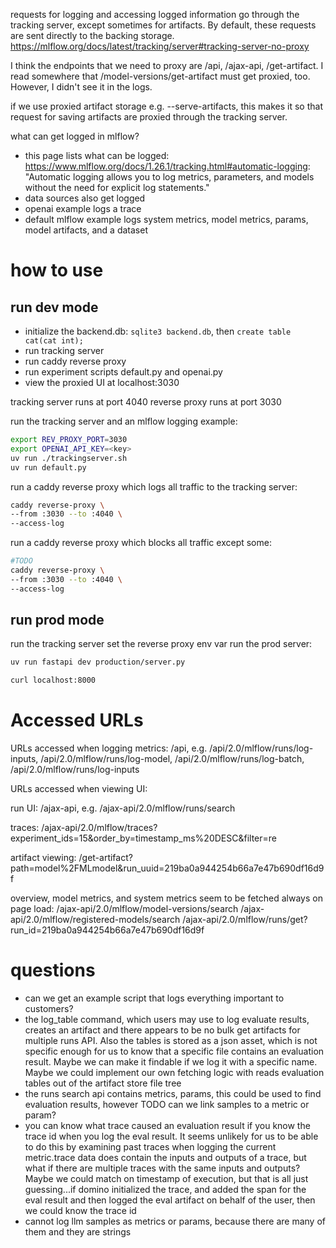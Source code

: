requests for logging and accessing logged information go through the tracking server, except sometimes for artifacts.
By default, these requests are sent directly to the backing storage. https://mlflow.org/docs/latest/tracking/server#tracking-server-no-proxy

I think the endpoints that we need to proxy are /api, /ajax-api, /get-artifact. I read somewhere that /model-versions/get-artifact must get
proxied, too. However, I didn't see it in the logs.

if we use proxied artifact storage e.g. --serve-artifacts, this makes it so that request for saving artifacts are
proxied through the tracking server.


what can get logged in mlflow?
- this page lists what can be logged: https://www.mlflow.org/docs/1.26.1/tracking.html#automatic-logging: "Automatic logging allows you to log metrics, parameters, and models without the need for explicit log statements."
- data sources also get logged
- openai example logs a trace
- default mlflow example logs system metrics, model metrics, params, model artifacts, and a dataset

# how to use

## run dev mode

- initialize the backend.db: `sqlite3 backend.db`, then `create table cat(cat int);`
- run tracking server
- run caddy reverse proxy
- run experiment scripts default.py and openai.py
- view the proxied UI at localhost:3030

tracking server runs at port 4040
reverse proxy runs at port 3030

run the tracking server and an mlflow logging example:
```sh
export REV_PROXY_PORT=3030
export OPENAI_API_KEY=<key>
uv run ./trackingserver.sh
uv run default.py
```

run a caddy reverse proxy which logs all traffic to the tracking server:
```sh
caddy reverse-proxy \
--from :3030 --to :4040 \
--access-log
```

run a caddy reverse proxy which blocks all traffic except some:
```sh
#TODO
caddy reverse-proxy \
--from :3030 --to :4040 \
--access-log
```

## run  prod mode

run the tracking server
set the reverse proxy env var
run the prod server:
```sh
uv run fastapi dev production/server.py

curl localhost:8000
```

# Accessed URLs

URLs accessed when logging metrics:
/api, e.g. /api/2.0/mlflow/runs/log-inputs, /api/2.0/mlflow/runs/log-model, /api/2.0/mlflow/runs/log-batch, /api/2.0/mlflow/runs/log-inputs

URLs accessed when viewing UI:

run UI:
/ajax-api, e.g. /ajax-api/2.0/mlflow/runs/search

traces:
/ajax-api/2.0/mlflow/traces?experiment_ids=15&order_by=timestamp_ms%20DESC&filter=re

artifact viewing: /get-artifact?path=model%2FMLmodel&run_uuid=219ba0a944254b66a7e47b690df16d9f

overview, model metrics, and system metrics seem to be fetched always on page load:
/ajax-api/2.0/mlflow/model-versions/search
/ajax-api/2.0/mlflow/registered-models/search
/ajax-api/2.0/mlflow/runs/get?run_id=219ba0a944254b66a7e47b690df16d9f

# questions

- can we get an example script that logs everything important to customers?
- the log_table command, which users may use to log evaluate results, creates an artifact and there appears to be no bulk
get artifacts for multiple runs API. Also the tables is stored as a json asset, which is not specific enough for us to know
that a specific file contains an evaluation result. Maybe we can make it findable if we log it with a specific name. Maybe we could
implement our own fetching logic with reads evaluation tables out of the artifact store file tree
- the runs search api contains metrics, params, this could be used to find evaluation results, however TODO can we link samples to a metric or param?
- you can know what trace caused an evaluation result if you know the trace id when you log the eval result. It seems
unlikely for us to be able to do this by examining past traces when logging the current metric.trace data does contain the inputs
and outputs of a trace, but what if there are multiple traces with the same inputs and outputs? Maybe we could match on timestamp of
execution, but that is all just guessing...if domino initialized the trace, and added the span for the eval result and then logged
the eval artifact on behalf of the user, then we could know the trace id
- cannot log llm samples as metrics or params, because there are many of them and they are strings

